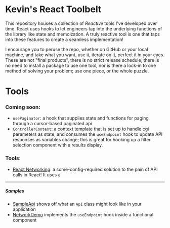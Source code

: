 # Kevin's React Toolbelt

This repository houses a collection of _Reactive_ tools I've developed over time. React uses hooks
to let engineers tap into the underlying functions of the library like state and memoization.
A truly reactive tool is one that taps into these features to create a seamless implementation!

I encourage you to peruse the repo, whether on GitHub or your local machine, and take what you want,
use it, iterate on it, perfect it in your eyes. These are not "final products", there is no strict
release schedule, there is no need to install a package to use one tool, nor is there a lock-in to one 
method of solving your problem; use one piece, or the whole puzzle.

# Tools

### Coming soon:
- `usePaginator`: a hook that supplies state and functions for paging through a cursor-based paginated
api
- `ControllerContext`: a context template that is set up to handle cgi parameters as state, and consumes
the `useEndpoint` hook to update API responses as variables change; this is great for hooking up a filter
selection component with a results display.

### Tools:
- [React Networking](/src/network): a some-config-required solution to the pain of API calls in React! It uses a 

---

##### Samples
- [SampleApi](/src/network/api/SampleApi.ts) shows off what an `Api` class might look like in your application
- [NetworkDemo](/src/network/_demo/NetworkDemo.tsx) implements the `useEndpoint` hook inside a functional component
